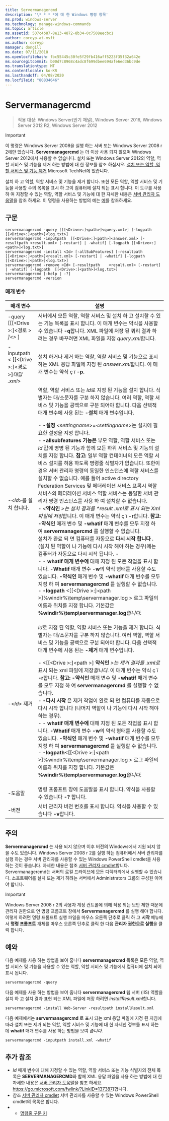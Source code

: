 ```yaml
---
title: Servermanagercmd
description: '\* * * *에 대 한 Windows 명령 항목'
ms.prod: windows-server
ms.technology: manage-windows-commands
ms.topic: article
ms.assetid: 507c4b87-8e13-4872-8b34-0c7508eecbc1
author: coreyp-at-msft
ms.author: coreyp
manager: dongill
ms.date: 07/11/2018
ms.openlocfilehash: fbc55445c30fe5f29fb416aff5223f35f32a642e
ms.sourcegitcommit: b00d7c8968c4adc8f699dbee694afe6ed36bc9de
ms.translationtype: MT
ms.contentlocale: ko-KR
ms.lasthandoff: 04/08/2020
ms.locfileid: "80834646"
---
```

# <a name="servermanagercmd"></a>Servermanagercmd

>적용 대상: Windows Server(반기 채널), Windows Server 2016, Windows Server 2012 R2, Windows Server 2012

> [!IMPORTANT]
> 이 명령은 Windows Server 2008을 실행 하는 서버 또는 Windows Server 2008 r 2에만 있습니다. **Servermanagercmd** 는 더 이상 사용 되지 않으며 Windows Server 2012에서 사용할 수 없습니다. 설치 또는 Windows Server 2012의 역할, 역할 서비스 및 기능을 제거 하는 방법에 대 한 정보를 참조 하십시오. [설치 또는 역할, 역할 서비스 및 기능 제거](https://go.microsoft.com/fwlink/?LinkID=239563) Microsoft TechNet에 있습니다.

설치 하 고 역할, 역할 서비스 및 기능을 제거 합니다. 또한 모든 역할, 역할 서비스 및 기능을 사용할 수의 목록을 표시 하 고이 컴퓨터에 설치 되는 표시 합니다. 이 도구를 사용 하 여 지정할 수 있는 역할, 역할 서비스 및 기능에 대 한 자세한 내용은 [서버 관리자 도움말](https://go.microsoft.com/fwlink/?LinkID=137387)을 참조 하세요. 이 명령을 사용하는 방법의 예는 [예](#BKMK_examples)를 참조하세요.

## <a name="syntax"></a>구문
```
servermanagercmd -query [[[<Drive>:]<path>]<query.xml>] [-logpath   [[<Drive>:]<path>]<log.txt>]
servermanagercmd -inputpath  [[<Drive>:]<path>]<answer.xml> [-resultpath <result.xml> [-restart] | -whatif] [-logpath [[<Drive>:]<path>]<log.txt>]
servermanagercmd -install <Id> [-allSubFeatures] [-resultpath   [[<Drive>:]<path>]<result.xml> [-restart] | -whatif] [-logpath   [[<Drive>:]<path>]<log.txt>]
servermanagercmd -remove <Id> [-resultpath    <result.xml> [-restart] | -whatif] [-logpath  [[<Drive>:]<path>]<log.txt>]
servermanagercmd [-help | -?]
servermanagercmd -version
```

### <a name="parameters"></a>매개 변수

|                   매개 변수                    |                                                                                                                                                                                                                                                                                                                                                                                                                                                                                                                                                                                                                                                                                                                                                                                                                                                                                                                                                                설명                                                                                                                                                                                                                                                                                                                                                                                                                                                                                                                                                                                                                                                                                                                                                                                                                                                                                                                                                                 |
|------------------------------------------------|--------------------------------------------------------------------------------------------------------------------------------------------------------------------------------------------------------------------------------------------------------------------------------------------------------------------------------------------------------------------------------------------------------------------------------------------------------------------------------------------------------------------------------------------------------------------------------------------------------------------------------------------------------------------------------------------------------------------------------------------------------------------------------------------------------------------------------------------------------------------------------------------------------------------------------------------------------------------------------------------------------------------------------------------------------------------------------------------------------------------------------------------------------------------------------------------------------------------------------------------------------------------------------------------------------------------------------------------------------------------------------------------------------------------------------------------------------------------------------------------------------------------------------------------------------------------------------------------------------------------------------------------------------------------------------------------------------------------------------------------------------------------------------------------------------------------------------------------------------------------------------------------------------------------------------------------|
|  -query [[[\<Drive >:]\<경로 > *]\<>* ]   |                                                                                                                                                                                                                                                                                                                                                                                                                                                                                                                                                                                                                                                                                                                                                                                                                                서버에서 모든 역할, 역할 서비스 및 설치 하 고 설치할 수 있는 기능 목록을 표시 합니다. 이 매개 변수는 약식을 사용할 수 있습니다 **-q**합니다. XML 파일에 저장 된 쿼리 결과 하려는 경우 바꾸려면 XML 파일을 지정 *query.xml*합니다.                                                                                                                                                                                                                                                                                                                                                                                                                                                                                                                                                                                                                                                                                                                                                                                                                                |
| -inputpath < [[\<Drive >:]\<경로 >]*대답 .xml*> |                                                                                                                                                                                                                                                                                                                                                                                                                                                                                                                                                                                                                                                                                                                                                                                                                                                                             설치 하거나 제거 하는 역할, 역할 서비스 및 기능으로 표시 하는 XML 응답 파일에 지정 된 *answer.xml*합니다. 이 매개 변수는 약식 ç ï **-p.**                                                                                                                                                                                                                                                                                                                                                                                                                                                                                                                                                                                                                                                                                                                                                                                                                                                                             |
|                -\<*Id*>를 설치 합니다.                | 역할, 역할 서비스 또는 *Id*로 지정 된 기능을 설치 합니다. 식별자는 대/소문자를 구분 하지 않습니다. 여러 역할, 역할 서비스 및 기능을 공백으로 구분 되어야 합니다. 다음 선택적 매개 변수에 사용 된는 **-설치** 매개 변수입니다.<p>-    **-설정** \<*settingname*>=\<*settingname*>는 설치에 필요한 설정을 지정 합니다.<br />-    **-allsubfeatures 기능은** 부모 역할, 역할 서비스 또는 *Id* 값에 명명 된 기능과 함께 모든 하위 서비스 및 기능의 설치를 지정 합니다. **참고:**     일부 역할 컨테이너의 모든 역할 서비스 설치를 허용 하도록 명령줄 식별자가 없습니다. 또한이 경우 서버 관리자 명령의 동일한 인스턴스에 역할 서비스를 설치할 수 없습니다. 예를 들어 active directory Federation Services 및 페더레이션 서비스 프록시 역할 서비스의 페더레이션 서비스 역할 서비스는 동일한 서버 관리자 명령 인스턴스를 사용 하 여 설치할 수 없습니다.<br />-   \<**약식인** *>는 설치 결과를 \*result .xml로 표시 되는 Xml 파일에 저장*합니다. 이 매개 변수는 약식 ç ï **-r**합니다. **참고:**     **-약식인** 매개 변수 및 **-whatif** 매개 변수를 모두 지정 하 여 **servermanagercmd** 를 실행할 수 없습니다.<br />설치가 완료 되 면 컴퓨터를 자동으로 **다시 시작 합니다** . (설치 된 역할이 나 기능에 다시 시작 해야 하는 경우)에는 컴퓨터가 자동으로 다시 시작 됩니다. -   <br />-   - **whatif** **매개 변수에** 대해 지정 된 모든 작업을 표시 합니다. **-Whatif** 매개 변수 **-w**의 약식 형태를 사용할 수도 있습니다. **-약식인** 매개 변수 및 **-whatif** 매개 변수를 모두 지정 하 여 **servermanagercmd** 를 실행할 수 없습니다.<br />-    **-logpath** \<[[\<Drive >:]\<path >]%windir%\temp\servermanager.log > 로그 파일의 이름과 위치를 지정 합니다. 기본값은 **%windir%\temp\servermanager.log***입니다.* |
|                -\<*Id*> 제거                 |                                                                                                                                                                                                                                                                                                                                                                     *Id*로 지정 된 역할, 역할 서비스 또는 기능을 제거 합니다. 식별자는 대/소문자를 구분 하지 않습니다. 여러 역할, 역할 서비스 및 기능을 공백으로 구분 되어야 합니다. 다음 선택적 매개 변수에 사용 된는 **-제거** 매개 변수입니다.<p>-   \<[[\<Drive >:]\<path >] **약식인** *>는 제거 결과를 .xml로*표시 되는 xml 파일에 저장*합니다*. 이 매개 변수는 약식 ç ï **-r**합니다. **참고:**     **-약식인** 매개 변수 및 **-whatif** 매개 변수를 모두 지정 하 여 **servermanagercmd** 를 실행할 수 없습니다.<br />-    **-다시 시작** 은 제거 작업이 완료 되 면 컴퓨터를 자동으로 다시 시작 합니다 (나머지 역할이 나 기능에 다시 시작 해야 하는 경우).<br />-   - **whatif** **매개 변수에** 대해 지정 된 모든 작업을 표시 합니다. **-Whatif** 매개 변수 **-w**의 약식 형태를 사용할 수도 있습니다. **-약식인** 매개 변수 및 **-whatif** 매개 변수를 모두 지정 하 여 **servermanagercmd** 를 실행할 수 없습니다.<br />-    **-logpath**\<[[\<Drive >:]\<path >]%windir%\temp\servermanager.log > 로그 파일의 이름과 위치를 지정 합니다. 기본값은 **%windir%\temp\servermanager.log***입니다.*                                                                                                                                                                                                                                                                                                                                                                      |
|                     -도움말                      |                                                                                                                                                                                                                                                                                                                                                                                                                                                                                                                                                                                                                                                                                                                                                                                                                                                                                                                            명령 프롬프트 창에 도움말을 표시 합니다. 약식을 사용할 수 있습니다 **-?** 합니다.                                                                                                                                                                                                                                                                                                                                                                                                                                                                                                                                                                                                                                                                                                                                                                                                                                                                                                                            |
|                    -버전                    |                                                                                                                                                                                                                                                                                                                                                                                                                                                                                                                                                                                                                                                                                                                                                                                                                                                                                                                            서버 관리자 버전 번호를 표시 합니다. 약식을 사용할 수 있습니다 **-v**합니다.                                                                                                                                                                                                                                                                                                                                                                                                                                                                                                                                                                                                                                                                                                                                                                                                                                                                                                                            |

## <a name="remarks"></a>주의
**Servermanagercmd** 는 사용 되지 않으며 이후 버전의 Windows에서 지원 되지 않을 수도 있습니다. Windows Server 2008 r 2를 실행 하는 컴퓨터에서 서버 관리자를 실행 하는 경우 서버 관리자를 사용할 수 있는 Windows PowerShell cmdlet을 사용 하는 것이 좋습니다. 자세한 내용은 참조 [서버 관리자 cmdlet](https://go.microsoft.com/fwlink/?LinkID=137653)합니다.
Servermanagercmd는 서버의 로컬 드라이브에 모든 디렉터리에서 실행할 수 있습니다. 소프트웨어를 설치 또는 제거 하려는 서버에서 Administrators 그룹의 구성원 이어야 합니다.

> [!IMPORTANT]
> Windows Server 2008 r 2의 사용자 계정 컨트롤에 의해 적용 되는 보안 제한 때문에 관리자 권한으로 연 명령 프롬프트 창에서 **Servermanagercmd** 를 실행 해야 합니다. 이렇게 하려면 명령 프롬프트 실행 파일을 마우스 오른쪽 단추로 클릭 하 고 **시작** 메뉴에서 **명령 프롬프트** 개체를 마우스 오른쪽 단추로 클릭 한 다음 **관리자 권한으로 실행**을 클릭 합니다.

## <a name="examples"></a><a name=BKMK_examples></a>예와
다음 예제를 사용 하는 방법을 보여 줍니다 **servermanagercmd** 목록은 모든 역할, 역할 서비스 및 기능을 사용할 수 있는 역할, 역할 서비스 및 기능에서 컴퓨터에 설치 되어 표시 됩니다.
```
servermanagercmd -query
```
다음 예제를 사용 하는 방법을 보여 줍니다 **servermanagercmd** 웹 서버 (IIS) 역할을 설치 하 고 설치 결과 표현 되는 XML 파일에 저장 하려면 *installResult.xml*합니다.
```
servermanagercmd -install Web-Server -resultpath installResult.xml
```
다음 예제에서는 **servermanagercmd** 로 표시 되는 xml 응답 파일에 지정 된 지침에 따라 설치 또는 제거 되는 역할, 역할 서비스 및 기능에 대 한 자세한 정보를 표시 하는 데 **whatif** 매개 변수를 사용 하는 방법을 보여 *줍니다.*
```
servermanagercmd -inputpath install.xml -whatif
```

## <a name="additional-references"></a>추가 참조
-   *Id* 매개 변수에 대해 지정할 수 있는 역할, 역할 서비스 또는 기능 식별자의 전체 목록은 **SERVERMANAGERCMD**와 함께 XML 응답 파일을 사용 하는 방법에 대 한 자세한 내용은 [서버 관리자 도움말](https://go.microsoft.com/fwlink/?LinkID=137387)을 참조 하세요. https://go.microsoft.com/fwlink/?LinkID=137387)합니다.
-   참조 [서버 관리자 cmdlet](https://go.microsoft.com/fwlink/?LinkID=137653) 서버 관리자를 사용할 수 있는 Windows PowerShell cmdlet의 목록은 합니다.
-   - [명령줄 구문 키](command-line-syntax-key.md)
